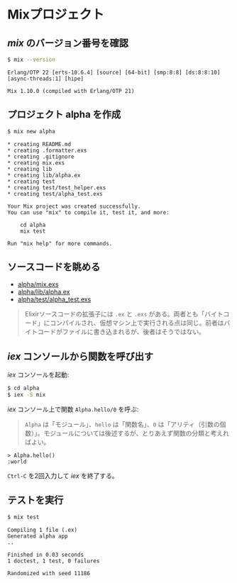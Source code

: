 # Mixプロジェクト

## _mix_ のバージョン番号を確認

```bash
$ mix --version
```

```
Erlang/OTP 22 [erts-10.6.4] [source] [64-bit] [smp:8:8] [ds:8:8:10] [async-threads:1] [hipe]

Mix 1.10.0 (compiled with Erlang/OTP 21)
```

## プロジェクト alpha を作成

```bash
$ mix new alpha
```

```
* creating README.md
* creating .formatter.exs
* creating .gitignore
* creating mix.exs
* creating lib
* creating lib/alpha.ex
* creating test
* creating test/test_helper.exs
* creating test/alpha_test.exs

Your Mix project was created successfully.
You can use "mix" to compile it, test it, and more:

    cd alpha
    mix test

Run "mix help" for more commands.
```

## ソースコードを眺める

* [alpha/mix.exs](https://github.com/oiax/ex_phx_tutorials/blob/8d4d932fca96882ece43e9927b8ff9ee0261d3af/tut_01/alpha/mix.exs)
* [alpha/lib/alpha.ex](https://github.com/oiax/ex_phx_tutorials/blob/8d4d932fca96882ece43e9927b8ff9ee0261d3af/tut_01/alpha/lib/alpha.ex)
* [alpha/test/alpha_test.exs](https://github.com/oiax/ex_phx_tutorials/blob/8d4d932fca96882ece43e9927b8ff9ee0261d3af/tut_01/alpha/test/alpha_test.exs)

> Elixirソースコードの拡張子には `.ex` と `.exs` がある。両者とも「バイトコード」にコンパイルされ、仮想マシン上で実行される点は同じ。前者はバイトコードがファイルに書き込まれるが、後者はそうではない。

## _iex_ コンソールから関数を呼び出す

_iex_ コンソールを起動:

```bash
$ cd alpha
$ iex -S mix
```

_iex_ コンソール上で関数 `Alpha.hello/0` を呼ぶ:

>  `Alpha` は「モジュール」、`hello` は「関数名」、`0` は「アリティ（引数の個数）」。モジュールについては後述するが、とりあえず関数の分類と考えればよい。

```
> Alpha.hello()
:world
```

`Ctrl-C` を2回入力して _iex_ を終了する。

## テストを実行

```bash
$ mix test
```

```
Compiling 1 file (.ex)
Generated alpha app
..

Finished in 0.03 seconds
1 doctest, 1 test, 0 failures

Randomized with seed 11186
```
